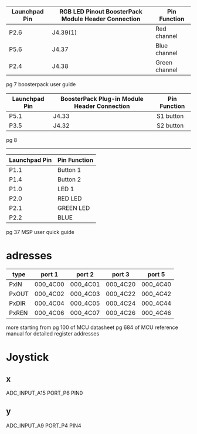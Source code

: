 | Launchpad Pin | RGB LED Pinout BoosterPack Module Header Connection | Pin Function  |
| ------------- | --------------------------------------------------- | ------------- |
| P2.6          | J4.39(1)                                            | Red channel   |
| P5.6          | J4.37                                               | Blue channel  |
| P2.4          | J4.38                                               | Green channel |

pg 7 boosterpack user guide

| Launchpad Pin | BoosterPack Plug-in Module Header Connection | Pin Function |
| ------------- | -------------------------------------------- | ------------ |
| P5.1          | J4.33                                        | S1 button    |
| P3.5          | J4.32                                        | S2 button    |
pg 8

---

| Launchpad Pin | Pin Function |
| ---- | ---- |
| P1.1 | Button 1 |
| P1.4 | Button 2 |
| P1.0 | LED 1 |
| P2.0 | RED LED |
| P2.1 | GREEN LED |
| P2.2 | BLUE |
pg 37 MSP user quick guide
# adresses
| type | port 1 | port 2 | port 3 | port 5 |
| ---- | ---- | ---- | ---- | ---- |
| PxIN | 000_4C00 | 000_4C01 | 000_4C20 | 000_4C40 |
| PxOUT | 000_4C02 | 000_4C03 | 000_4C22 | 000_4C42 |
| PxDIR | 000_4C04 | 000_4C05 | 000_4C24 | 000_4C44 |
| PxREN | 000_4C06 | 000_4C07 | 000_4C26 | 000_4C46 |
more starting from pg 100 of MCU datasheet
pg 684 of MCU reference manual for detailed register addresses

# Joystick
## x
ADC_INPUT_A15
PORT_P6
PIN0
## y
ADC_INPUT_A9
PORT_P4
PIN4